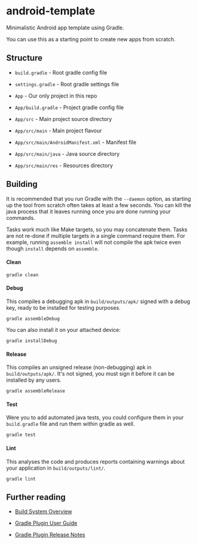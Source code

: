 # android-template

Minimalistic Android app template using Gradle.

You can use this as a starting point to create new apps from scratch.

## Structure

* `build.gradle` - Root gradle config file

* `settings.gradle` - Root gradle settings file

* `App` - Our only project in this repo

* `App/build.gradle` - Project gradle config file

* `App/src` - Main project source directory

* `App/src/main` - Main project flavour

* `App/src/main/AndroidManifest.xml` - Manifest file

* `App/src/main/java` - Java source directory

* `App/src/main/res` - Resources directory

## Building

It is recommended that you run Gradle with the `--daemon` option, as starting
up the tool from scratch often takes at least a few seconds. You can kill the
java process that it leaves running once you are done running your commands.

Tasks work much like Make targets, so you may concatenate them. Tasks are not
re-done if multiple targets in a single command require them. For example,
running `assemble install` will not compile the apk twice even though
`install` depends on `assemble`.

#### Clean

	gradle clean

#### Debug

This compiles a debugging apk in `build/outputs/apk/` signed with a debug key,
ready to be installed for testing purposes.

	gradle assembleDebug

You can also install it on your attached device:

	gradle installDebug

#### Release

This compiles an unsigned release (non-debugging) apk in `build/outputs/apk/`.
It's not signed, you must sign it before it can be installed by any users.

	gradle assembleRelease

#### Test

Were you to add automated java tests, you could configure them in your
`build.gradle` file and run them within gradle as well.

	gradle test

#### Lint

This analyses the code and produces reports containing warnings about your
application in `build/outputs/lint/`.

	gradle lint

## Further reading

* [Build System Overview](https://developer.android.com/sdk/installing/studio-build.html)

* [Gradle Plugin User Guide](http://tools.android.com/tech-docs/new-build-system/user-guide)

* [Gradle Plugin Release Notes](http://tools.android.com/tech-docs/new-build-system)
